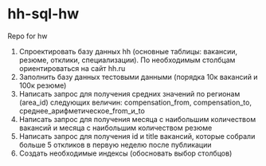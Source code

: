 # hh-sql-hw
Repo for hw
1. Спроектировать базу данных hh (основные таблицы: вакансии, резюме, отклики, специализации). По необходимым столбцам ориентироваться на сайт hh.ru
2. Заполнить базу данных тестовыми данными (порядка 10к вакансий и 100к резюме)
3. Написать запрос для получения средних значений по регионам (area_id) следующих величин:
compensation_from, compensation_to, среднее_арифметическое_from_и_to
4. Написать запрос для получения месяца с наибольшим количеством вакансий и месяца с наибольшим количеством резюме
5. Написать запрос для получения id и title вакансий, которые собрали больше 5 откликов в первую неделю после публикации
6. Создать необходимые индексы (обосновать выбор столбцов)
